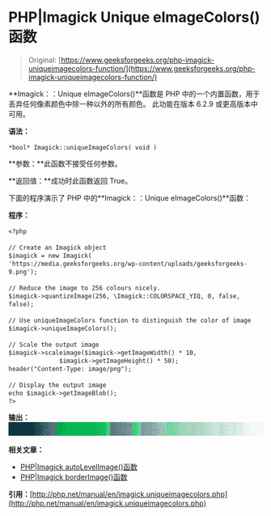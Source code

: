 # PHP|Imagick Unique eImageColors()函数

> Original: [https://www.geeksforgeeks.org/php-imagick-uniqueimagecolors-function/](https://www.geeksforgeeks.org/php-imagick-uniqueimagecolors-function/)

**Imagick：：Unique eImageColors()**函数是 PHP 中的一个内置函数，用于丢弃任何像素颜色中除一种以外的所有颜色。 此功能在版本 6.2.9 或更高版本中可用。

**语法：**

```
*bool* Imagick::uniqueImageColors( void )
```

**参数：**此函数不接受任何参数。

**返回值：**成功时此函数返回 True。

下面的程序演示了 PHP 中的**Imagick：：Unique eImageColors()**函数：

**程序：**

```
<?php

// Create an Imagick object
$imagick = new Imagick(
'https://media.geeksforgeeks.org/wp-content/uploads/geeksforgeeks-9.png');

// Reduce the image to 256 colours nicely.
$imagick->quantizeImage(256, \Imagick::COLORSPACE_YIQ, 0, false, false);

// Use uniqueImageColors function to distinguish the color of image
$imagick->uniqueImageColors();

// Scale the output image
$imagick->scaleimage($imagick->getImageWidth() * 10, 
              $imagick->getImageHeight() * 50);
header("Content-Type: image/png");

// Display the output image
echo $imagick->getImageBlob();
?>
```

**输出：**
![unique image colors](img/c1c8f5cc6f45e6309d10d5d9d489efc0.png)

**相关文章：**

*   [PHP|Imagick autoLevelImage()函数](https://www.geeksforgeeks.org/php-imagick-autolevelimage-function/)
*   [PHP|Imagick borderImage()函数](https://www.geeksforgeeks.org/php-imagick-borderimage-function/)

**引用：**[http://php.net/manual/en/imagick.uniqueimagecolors.php](http://php.net/manual/en/imagick.uniqueimagecolors.php)